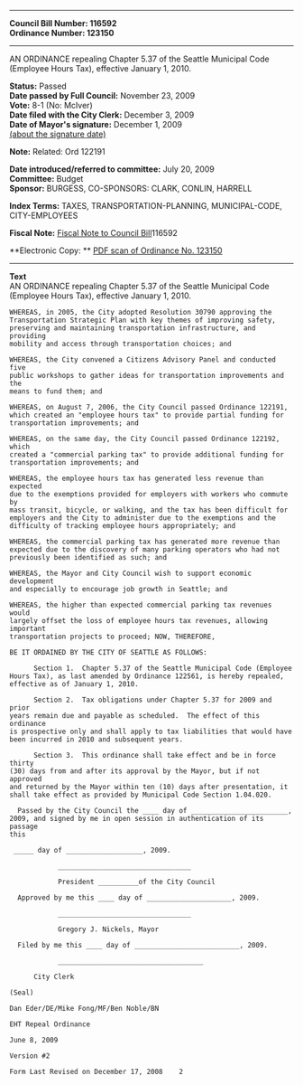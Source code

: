 * * * * *  
  
**Council Bill Number: [](#h0)[](#h2)116592**   
**Ordinance Number: 123150**  
  
* * * * *  
  
AN ORDINANCE repealing Chapter 5.37 of the Seattle Municipal Code (Employee Hours Tax), effective January 1, 2010.  
  
**Status:** Passed   
**Date passed by Full Council:** November 23, 2009   
**Vote:** 8-1 (No: McIver)   
**Date filed with the City Clerk:** December 3, 2009   
**Date of Mayor's signature:** December 1, 2009   
[(about the signature date)](/~public/approvaldate.htm)   
  
**Note:** Related: Ord 122191  
  
  
**Date introduced/referred to committee:** July 20, 2009   
**Committee:** Budget   
**Sponsor:** BURGESS, CO-SPONSORS: CLARK, CONLIN, HARRELL   
  
**Index Terms:** TAXES, TRANSPORTATION-PLANNING, MUNICIPAL-CODE, CITY-EMPLOYEES  
  
**Fiscal Note:** [Fiscal Note to Council Bill](http://clerk.seattle.gov/~public/fnote/116592.htm)[](#h1)[](#h3)116592  
  
**Electronic Copy: ** [PDF scan of Ordinance No. 123150](/~archives/Ordinances/Ord_123150.pdf)  
  
* * * * *  
  
**Text**  
    AN ORDINANCE repealing Chapter 5.37 of the Seattle Municipal Code  
    (Employee Hours Tax), effective January 1, 2010.  
  
    WHEREAS, in 2005, the City adopted Resolution 30790 approving the  
    Transportation Strategic Plan with key themes of improving safety,  
    preserving and maintaining transportation infrastructure, and providing  
    mobility and access through transportation choices; and  
  
    WHEREAS, the City convened a Citizens Advisory Panel and conducted five  
    public workshops to gather ideas for transportation improvements and the  
    means to fund them; and  
  
    WHEREAS, on August 7, 2006, the City Council passed Ordinance 122191,  
    which created an "employee hours tax" to provide partial funding for  
    transportation improvements; and  
  
    WHEREAS, on the same day, the City Council passed Ordinance 122192, which  
    created a "commercial parking tax" to provide additional funding for  
    transportation improvements; and  
  
    WHEREAS, the employee hours tax has generated less revenue than expected  
    due to the exemptions provided for employers with workers who commute by  
    mass transit, bicycle, or walking, and the tax has been difficult for  
    employers and the City to administer due to the exemptions and the  
    difficulty of tracking employee hours appropriately; and  
  
    WHEREAS, the commercial parking tax has generated more revenue than  
    expected due to the discovery of many parking operators who had not  
    previously been identified as such; and  
  
    WHEREAS, the Mayor and City Council wish to support economic development  
    and especially to encourage job growth in Seattle; and  
  
    WHEREAS, the higher than expected commercial parking tax revenues would  
    largely offset the loss of employee hours tax revenues, allowing important  
    transportation projects to proceed; NOW, THEREFORE,  
  
    BE IT ORDAINED BY THE CITY OF SEATTLE AS FOLLOWS:  
  
          Section 1.  Chapter 5.37 of the Seattle Municipal Code (Employee  
    Hours Tax), as last amended by Ordinance 122561, is hereby repealed,  
    effective as of January 1, 2010.  
  
          Section 2.  Tax obligations under Chapter 5.37 for 2009 and prior  
    years remain due and payable as scheduled.  The effect of this ordinance  
    is prospective only and shall apply to tax liabilities that would have  
    been incurred in 2010 and subsequent years.  
  
          Section 3.  This ordinance shall take effect and be in force thirty  
    (30) days from and after its approval by the Mayor, but if not approved  
    and returned by the Mayor within ten (10) days after presentation, it  
    shall take effect as provided by Municipal Code Section 1.04.020.  
  
      Passed by the City Council the ____ day of ________________________,  
    2009, and signed by me in open session in authentication of its passage  
    this  
  
     _____ day of ___________________, 2009.  
  
                _________________________________  
  
                President __________of the City Council  
  
      Approved by me this ____ day of _____________________, 2009.  
  
                _________________________________  
  
                Gregory J. Nickels, Mayor  
  
      Filed by me this ____ day of __________________________, 2009.  
  
                ____________________________________  
  
          City Clerk  
  
    (Seal)  
  
    Dan Eder/DE/Mike Fong/MF/Ben Noble/BN  
  
    EHT Repeal Ordinance  
  
    June 8, 2009  
  
    Version #2  
  
    Form Last Revised on December 17, 2008    2  
